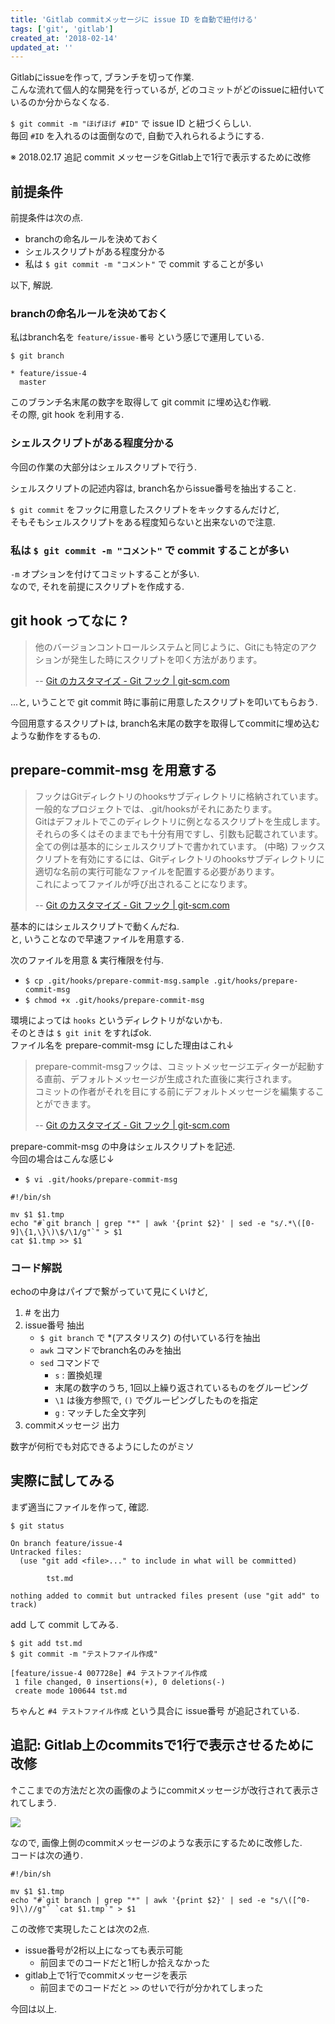 ```yaml
---
title: 'Gitlab commitメッセージに issue ID を自動で紐付ける'
tags: ['git', 'gitlab']
created_at: '2018-02-14'
updated_at: ''
---
```


Gitlabにissueを作って, ブランチを切って作業.  
こんな流れて個人的な開発を行っているが, どのコミットがどのissueに紐付いているのか分からなくなる.

`$ git commit -m "ほげほげ #ID"` で issue ID と紐づくらしい.  
毎回 `#ID` を入れるのは面倒なので, 自動で入れられるようにする.

※ 2018.02.17 追記 commit メッセージをGitlab上で1行で表示するために改修

## 前提条件

前提条件は次の点.

- branchの命名ルールを決めておく
- シェルスクリプトがある程度分かる
- 私は `$ git commit -m "コメント"` で commit することが多い

以下, 解説.

### branchの命名ルールを決めておく

私はbranch名を `feature/issue-番号` という感じで運用している.

```
$ git branch

* feature/issue-4
  master
```

このブランチ名末尾の数字を取得して git commit に埋め込む作戦.  
その際, git hook を利用する.

### シェルスクリプトがある程度分かる

今回の作業の大部分はシェルスクリプトで行う.

シェルスクリプトの記述内容は, branch名からissue番号を抽出すること.

`$ git commit` をフックに用意したスクリプトをキックするんだけど,  
そもそもシェルスクリプトをある程度知らないと出来ないので注意.

### 私は `$ git commit -m "コメント"` で commit することが多い

`-m` オプションを付けてコミットすることが多い.  
なので, それを前提にスクリプトを作成する.

## git hook ってなに ?

> 他のバージョンコントロールシステムと同じように、Gitにも特定のアクションが発生した時にスクリプトを叩く方法があります。
>
> -- [Git のカスタマイズ - Git フック | git-scm.com](https://git-scm.com/book/ja/v1/Git-%E3%81%AE%E3%82%AB%E3%82%B9%E3%82%BF%E3%83%9E%E3%82%A4%E3%82%BA-Git-%E3%83%95%E3%83%83%E3%82%AF)

...と, いうことで git commit 時に事前に用意したスクリプトを叩いてもらおう.

今回用意するスクリプトは, branch名末尾の数字を取得してcommitに埋め込むような動作をするもの.

## prepare-commit-msg を用意する

> フックはGitディレクトリのhooksサブディレクトリに格納されています。  
> 一般的なプロジェクトでは、.git/hooksがそれにあたります。  
> Gitはデフォルトでこのディレクトリに例となるスクリプトを生成します。  
> それらの多くはそのままでも十分有用ですし、引数も記載されています。  
> 全ての例は基本的にシェルスクリプトで書かれています。 (中略) フックスクリプトを有効にするには、Gitディレクトリのhooksサブディレクトリに適切な名前の実行可能なファイルを配置する必要があります。  
> これによってファイルが呼び出されることになります。
>
> -- [Git のカスタマイズ - Git フック | git-scm.com](https://git-scm.com/book/ja/v1/Git-%E3%81%AE%E3%82%AB%E3%82%B9%E3%82%BF%E3%83%9E%E3%82%A4%E3%82%BA-Git-%E3%83%95%E3%83%83%E3%82%AF)

基本的にはシェルスクリプトで動くんだね.  
と, いうことなので早速ファイルを用意する.

次のファイルを用意 & 実行権限を付与.

- `$ cp .git/hooks/prepare-commit-msg.sample .git/hooks/prepare-commit-msg`
- `$ chmod +x .git/hooks/prepare-commit-msg`

環境によっては `hooks` というディレクトリがないかも.  
そのときは `$ git init` をすればok.  
ファイル名を prepare-commit-msg にした理由はこれ↓

> prepare-commit-msgフックは、コミットメッセージエディターが起動する直前、デフォルトメッセージが生成された直後に実行されます。  
> コミットの作者がそれを目にする前にデフォルトメッセージを編集することができます。
>
> -- [Git のカスタマイズ - Git フック | git-scm.com](https://git-scm.com/book/ja/v1/Git-%E3%81%AE%E3%82%AB%E3%82%B9%E3%82%BF%E3%83%9E%E3%82%A4%E3%82%BA-Git-%E3%83%95%E3%83%83%E3%82%AF)

prepare-commit-msg の中身はシェルスクリプトを記述.  
今回の場合はこんな感じ↓

- `$ vi .git/hooks/prepare-commit-msg`

```
#!/bin/sh

mv $1 $1.tmp
echo "#`git branch | grep "*" | awk '{print $2}' | sed -e "s/.*\([0-9]\{1,\}\)\$/\1/g"`" > $1
cat $1.tmp >> $1
```

### コード解説

echoの中身はパイプで繋がっていて見にくいけど,

1. \# を出力
2. issue番号 抽出
    - `$ git branch` で \*(アスタリスク) の付いている行を抽出
    - `awk` コマンドでbranch名のみを抽出
    - `sed` コマンドで
        - `s` : 置換処理
        - 末尾の数字のうち, 1回以上繰り返されているものをグルーピング
        - `\1` は後方参照で, `()` でグルーピングしたものを指定
        - `g` : マッチした全文字列
3. commitメッセージ 出力

数字が何桁でも対応できるようにしたのがミソ

## 実際に試してみる

まず適当にファイルを作って, 確認.

```
$ git status

On branch feature/issue-4
Untracked files:
  (use "git add <file>..." to include in what will be committed)

        tst.md

nothing added to commit but untracked files present (use "git add" to track)
```

add して commit してみる.

```
$ git add tst.md 
$ git commit -m "テストファイル作成"

[feature/issue-4 007728e] #4 テストファイル作成
 1 file changed, 0 insertions(+), 0 deletions(-)
 create mode 100644 tst.md
```

ちゃんと `#4 テストファイル作成` という具合に issue番号 が追記されている.

## 追記: Gitlab上のcommitsで1行で表示させるために改修

↑ここまでの方法だと次の画像のようにcommitメッセージが改行されて表示されてしまう.

![](/images/pages/posts/20180214/modifyHooks.png)

なので, 画像上側のcommitメッセージのような表示にするために改修した.  
コードは次の通り.

```
#!/bin/sh

mv $1 $1.tmp
echo "#`git branch | grep "*" | awk '{print $2}' | sed -e "s/\([^0-9]\)//g"` `cat $1.tmp`" > $1
```

この改修で実現したことは次の2点.

- issue番号が2桁以上になっても表示可能
  - 前回までのコードだと1桁しか拾えなかった
- gitlab上で1行でcommitメッセージを表示
  - 前回までのコードだと `>>` のせいで行が分かれてしまった

今回は以上.
